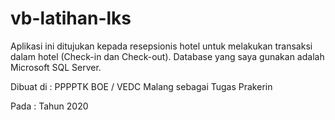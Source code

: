 # vb-latihan-lks
Aplikasi ini ditujukan kepada resepsionis hotel untuk melakukan transaksi dalam hotel (Check-in dan Check-out). Database yang saya gunakan adalah Microsoft SQL Server.

 Dibuat di : PPPPTK BOE / VEDC Malang sebagai Tugas Prakerin
 
 Pada      : Tahun 2020
